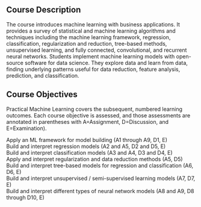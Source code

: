 ## Course Description

The course introduces machine learning with business applications. It provides a survey of statistical and machine learning algorithms and techniques including the machine learning framework, regression, classification, regularization and reduction, tree-based methods, unsupervised learning, and fully connected, convolutional, and recurrent neural networks. Students implement machine learning models with open-source software for data science. They explore data and learn from data, finding underlying patterns useful for data reduction, feature analysis, prediction, and classification. 

## Course Objectives
Practical Machine Learning covers the subsequent, numbered learning outcomes.   Each course objective is assessed, and those assessments are annotated in parentheses with A=Assignment, D=Discussion, and E=Examination).  

Apply an ML framework for model building (A1 through A9, D1, E)  
Build and interpret regression models (A2 and A5, D2 and D5, E)  
Build and interpret classification models (A3 and A4, D3 and D4, E)  
Apply and interpret regularization and data reduction methods (A5, D5)  
Build and interpret tree-based models for regression and classification (A6, D6, E)  
Build and interpret unsupervised / semi-supervised learning models (A7, D7, E)  
Build and interpret different types of neural network models (A8 and A9, D8 through D10, E)  
